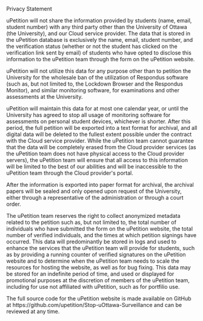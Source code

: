 Privacy Statement

<p>uPetition will not share the information provided by students (name, email, student number) with any third party other than the University of Ottawa (the University), and our Cloud service provider. The data that is stored in the uPetition database is exclusively the name, email, student number, and the verification status (whether or not the student has clicked on the verification link sent by email) of students who have opted to disclose this information to the uPetition team through the form on the uPetition website.</p>

<p>uPetition will not utilize this data for any purpose other than to petition the University for the wholesale ban of the utilization of Respondus software (such as, but not limited to, the Lockdown Browser and the Respondus Monitor), and similar monitoring software, for examinations and other assessments at the University.</p>

<p>uPetition will maintain this data for at most one calendar year, or until the University has agreed to stop all usage of monitoring software for assessments on personal student devices, whichever is shorter. After this period, the full petition will be exported into a text format for archival, and all digital data will be deleted to the fullest extent possible under the contract with the Cloud service provider. While the uPetition team cannot guarantee that the data will be completely erased from the Cloud provider services (as the uPetition team does not have physical access to the Cloud provider servers), the uPetition team will ensure that all access to this information will be limited to the best of our abilities and will be inaccessible to the uPetition team through the Cloud provider's portal.</p>

<p>After the information is exported into paper format for archival, the archival papers will be sealed and only opened upon request of the University, either through a representative of the administration or through a court order.</p>

<p>The uPetition team reserves the right to collect anonymized metadata related to the petition such as, but not limited to, the total number of individuals who have submitted the form on the uPetition website, the total number of verified individuals, and the times at which petition signings have occurred. This data will predominantly be stored in logs and used to enhance the services that the uPetition team will provide for students, such as by providing a running counter of verified signatures on the uPetition website and to determine when the uPetition team needs to scale the resources for hosting the website, as well as for bug fixing. This data may be stored for an indefinite period of time, and used or displayed for promotional purposes at the discretion of members of the uPetition team, including for use not affiliated with uPetition, such as for portfilio use.</p>

<p>The full source code for the uPetition website is made available on GitHub at https://github.com/upetition/Stop-uOttawa-Surveillance and can be reviewed at any time.</p>
